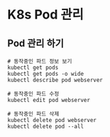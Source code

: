 # K8s Pod 관리

## Pod 관리 하기

```shell
# 동작중인 파드 정보 보기
kubectl get pods
kubectl get pods -o wide
kubectl describe pod webserver

# 동작중인 파드 수정
kubectl edit pod webserver

# 동작중인 파드 삭제
kubectl delete pod webserver
kubectl delete pod --all
```